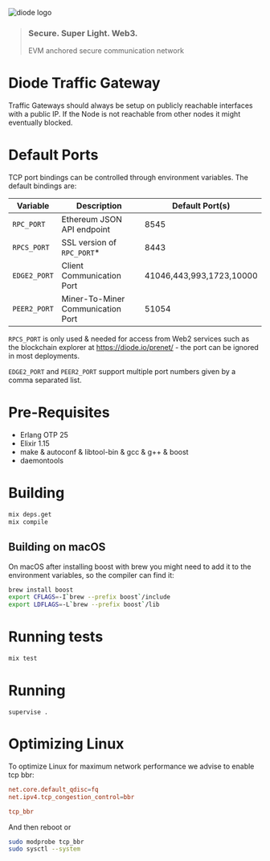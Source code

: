 ![diode logo](https://diode.io/images/logo-trans.svg)
> ### Secure. Super Light. Web3. 
> EVM anchored secure communication network

# Diode Traffic Gateway

Traffic Gateways should always be setup on publicly reachable interfaces with a public IP. If the Node is not reachable from other nodes it might eventually blocked. 

# Default Ports

TCP port bindings can be controlled through environment variables. The default bindings are:

| Variable     | Description                       | Default Port(s) |
| --------     | -----------                       | ---- |
| `RPC_PORT`   | Ethereum JSON API endpoint        | 8545
| `RPCS_PORT`  | SSL version of `RPC_PORT`*        | 8443
| `EDGE2_PORT` | Client Communication Port         | 41046,443,993,1723,10000
| `PEER2_PORT`  | Miner-To-Miner Communication Port | 51054

`RPCS_PORT` is only used & needed for access from Web2 services such as the blockchain explorer at https://diode.io/prenet/ - the port can be ignored in most deployments.

`EDGE2_PORT` and `PEER2_PORT` support multiple port numbers given by a comma separated list.

# Pre-Requisites

* Erlang OTP 25
* Elixir 1.15
* make & autoconf & libtool-bin & gcc & g++ & boost
* daemontools

# Building

```bash
mix deps.get
mix compile
```

## Building on macOS

On macOS after installing boost with brew you might need to add it to the environment variables, so the compiler can find it:

```bash
brew install boost
export CFLAGS=-I`brew --prefix boost`/include 
export LDFLAGS=-L`brew --prefix boost`/lib
```

# Running tests

```bash
mix test
```

# Running

```
supervise .
```

# Optimizing Linux

To optimize Linux for maximum network performance we advise to enable tcp bbr:

```/etc/sysctl.conf
net.core.default_qdisc=fq
net.ipv4.tcp_congestion_control=bbr
```

```/etc/modules-load.d/modules.conf
tcp_bbr
```

And then reboot or 

```bash
sudo modprobe tcp_bbr 
sudo sysctl --system
```

